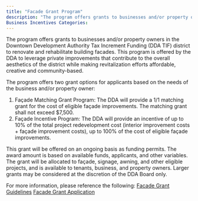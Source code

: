```yaml
---
title: "Facade Grant Program"
description: "The program offers grants to businesses and/or property owners in the Downtown Development Authority Tax Increment Funding (DDA TIF) district to renovate and rehabilitate building facades.  This program is offered by the DDA to leverage private improvements that contribute to the overall aesthetics of the district while making revitalization efforts affordable, creative and community-based."
Business Incentives Categories:
---
```


The program offers grants to businesses and/or property owners in the Downtown Development Authority Tax Increment Funding (DDA TIF) district to renovate and rehabilitate building facades.  This program is offered by the DDA to leverage private improvements that contribute to the overall aesthetics of the district while making revitalization efforts affordable, creative and community-based.

The program offers two grant options for applicants based on the needs of the business and/or property owner:

  1. Façade Matching Grant Program: The DDA will provide a 1/1 matching grant for the cost of eligible façade improvements. The matching grant shall not exceed $7,500.
  2. Façade Incentive Program: The DDA will provide an incentive of up to 10% of the total project redevelopment cost (interior improvement costs + façade improvement costs), up to 100% of the cost of eligible façade improvements.

This grant will be offered on an ongoing basis as funding permits.  The award amount is based on available funds, applicants, and other variables. The grant will be allocated to façade, signage, awning, and other eligible projects, and is available to tenants, business, and property owners.  Larger grants may be considered at the discretion of the DDA Board only.

For more information, please reference the following:
[Facade Grant Guidelines](http://www.greeleydowntown.com/sites/default/files/docs/facadegrantguidelines_1.pdf)
[Facade Grant Application](http://www.greeleydowntown.com/sites/default/files/docs/facadegrantapplication_0.pdf)
